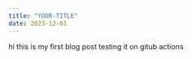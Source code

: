 ```yaml
---
title: "YOUR-TITLE"
date: 2023-12-01
---
```

hi this is my first blog post testing it on gitub actions

